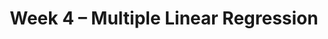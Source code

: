 ---
    title: Week 4 – Multiple Linear Regression
    weekNumber: 4
    days:
      - date: 2023-4-24
        events:
          "**LEC 10**{: .label .label-lecture } [Regression via Linear Algebra](resources/lecture/lec10.pdf) [👩‍💻](http://datahub.ucsd.edu/user-redirect/git-sync?repo=https://github.com/dsc-courses/dsc40a-2023-sp&subPath=resources/lecture/lec10/lec10.ipynb)":
            "[📖 9-13](resources/notes/notes_chapter_2.pdf)"
      - date: 2023-4-25
        events:
          "**HW 3**{: .label .label-hw } [Homework 3](resources/homework/hw3/homework3.pdf) [🍃](https://www.overleaf.com/read/sdpmwsjpzgnj)":
      - date: 2023-4-26
        events:
          "**LEC 11**{: .label .label-lecture } (coming soon)":
          "**DISC**{: .label .label-disc } Groupwork 4":
      - date: 2023-4-28
        events:
          "**LEC 12**{: .label .label-lecture } (coming soon)":
---